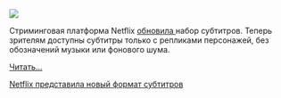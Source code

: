 <!--2025-04-26 14:01:19-->
<div class="yb">
  <div class="rss habr"><img src="https://habrastorage.org/getpro/habr/upload_files/3d3/369/72b/3d336972b26f46873a503f3760357697.jpg" /><p>Стриминговая платформа Netflix <a href="https://about.netflix.com/en/news/introducing-a-new-way-to-experience-subtitles" rel="noopener noreferrer nofollow">обновила </a>набор субтитров. Теперь зрителям доступны субтитры только с репликами персонажей, без обозначений музыки или фонового шума.</p> <a href="https://habr.com/ru/articles/904668/#habracut">Читать... <p class="titl"><a href="https://habr.com/ru/news/904668/?utm_source=habrahabr&utm_medium=rss&utm_campaign=904668">Netflix представила новый формат субтитров</a></p></div>
</div>
